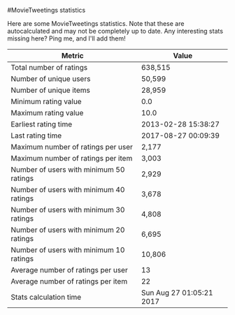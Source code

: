 #MovieTweetings statistics

Here are some MovieTweetings statistics. Note that these are autocalculated and may not be completely up to date. Any interesting stats missing here? Ping me, and I'll add them!

Metric | Value
--- | ---
Total number of ratings                 | 638,515
Number of unique users                  | 50,599
Number of unique items                  | 28,959
Minimum rating value                    | 0.0
Maximum rating value                    | 10.0
Earliest rating time                    | 2013-02-28 15:38:27
Last rating time                        | 2017-08-27 00:09:39
Maximum number of ratings per user      | 2,177
Maximum number of ratings per item      | 3,003
Number of users with minimum 50 ratings | 2,929
Number of users with minimum 40 ratings | 3,678
Number of users with minimum 30 ratings | 4,808
Number of users with minimum 20 ratings | 6,695
Number of users with minimum 10 ratings | 10,806
Average number of ratings per user      | 13
Average number of ratings per item      | 22
Stats calculation time                  | Sun Aug 27 01:05:21 2017

